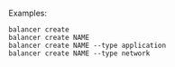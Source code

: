 Examples:

    balancer create
    balancer create NAME
    balancer create NAME --type application
    balancer create NAME --type network
